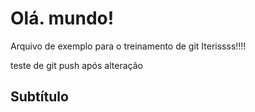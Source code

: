 # Olá. mundo!

Arquivo de exemplo para o treinamento de git Iterissss!!!!

teste de git push após alteração
## Subtítulo
